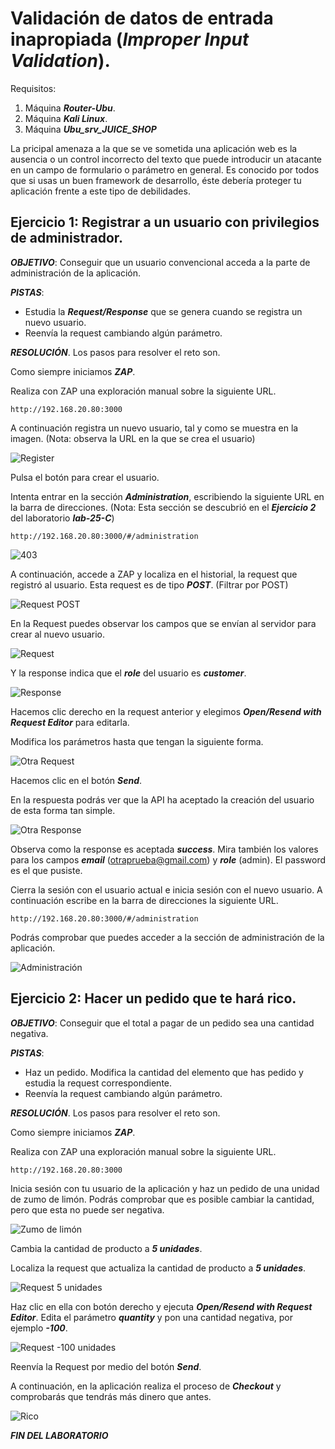 # Validación de datos de entrada inapropiada (***Improper Input Validation***).

     

Requisitos:
1. Máquina ***Router-Ubu***.
2. Máquina ***Kali Linux***.
3. Máquina ***Ubu_srv_JUICE_SHOP***

La pricipal amenaza a la que se ve sometida una aplicación web es la ausencia o un control incorrecto del texto que puede introducir un atacante en un campo de formulario o parámetro en general. Es conocido por todos que si usas un buen framework de desarrollo, éste debería proteger tu aplicación frente a este tipo de debilidades.

## Ejercicio 1: Registrar a un usuario con privilegios de administrador. 

***OBJETIVO***: Conseguir que un usuario convencional acceda a la parte de administración de la aplicación.

***PISTAS***: 

* Estudia la ***Request/Response*** que se genera cuando se registra un nuevo usuario. 
* Reenvía la request cambiando algún parámetro.

***RESOLUCIÓN***. Los pasos para resolver el reto son.

Como siempre iniciamos ***ZAP***.

Realiza con ZAP una exploración manual sobre la siguiente URL.
```
http://192.168.20.80:3000
```

A continuación registra un nuevo usuario, tal y como se muestra en la imagen.
(Nota: observa la URL en la que se crea el usuario)

![Register](../img/lab-25-G/202311031911.png)

Pulsa el botón para crear el usuario.

Intenta entrar en la sección ***Administration***, escribiendo la siguiente URL en la barra de direcciones.
(Nota: Esta sección se descubrió en el ***Ejercicio 2*** del laboratorio ***lab-25-C***)
```
http://192.168.20.80:3000/#/administration
```

![403](../img/lab-25-G/202212051116.png)


A continuación, accede a ZAP y localiza en el historial, la request que registró al usuario. Esta request es de tipo ***POST***. (Filtrar por POST)

![Request POST](../img/lab-25-G/202311031917.png)

En la Request puedes observar los campos que se envían al servidor para crear al nuevo usuario.

![Request](../img/lab-25-G/202311031927.png)

Y la response indica que el ***role*** del usuario es ***customer***.

![Response](../img/lab-25-G/202212051053.png)

Hacemos clic derecho en la request anterior y elegimos ***Open/Resend with Request Editor*** para editarla.

Modifica los parámetros hasta que tengan la siguiente forma.

![Otra Request](../img/lab-25-G/202212051101.png)

Hacemos clic en el botón ***Send***.

En la respuesta podrás ver que la API ha aceptado la creación del usuario de esta forma tan simple.

![Otra Response](../img/lab-25-G/202311031942.png)

Observa como la response es aceptada ***success***. Mira también los valores para los campos ***email*** (otraprueba@gmail.com) y ***role*** (admin). El password es el que pusiste.

Cierra la sesión con el usuario actual e inicia sesión con el nuevo usuario. A continuación escribe en la barra de direcciones la siguiente URL.
```
http://192.168.20.80:3000/#/administration
```

Podrás comprobar que puedes acceder a la sección de administración de la aplicación.

![Administración](../img/lab-25-G/202212051124.png)


## Ejercicio 2: Hacer un pedido que te hará rico.

***OBJETIVO***: Conseguir que el total a pagar de un pedido sea una cantidad negativa.

***PISTAS***: 

* Haz un pedido. Modifica la cantidad del elemento que has pedido y estudia la request correspondiente.
* Reenvía la request cambiando algún parámetro.

***RESOLUCIÓN***. Los pasos para resolver el reto son.

Como siempre iniciamos ***ZAP***.

Realiza con ZAP una exploración manual sobre la siguiente URL.
```
http://192.168.20.80:3000
```

Inicia sesión con tu usuario de la aplicación y haz un pedido de una unidad de zumo de limón. Podrás comprobar que es posible cambiar la cantidad, pero que esta no puede ser negativa. 

![Zumo de limón](../img/lab-25-G/202212052029.png)

Cambia la cantidad de producto a ***5 unidades***.

Localiza la request que actualiza la cantidad de producto a ***5 unidades***. 

![Request 5 unidades](../img/lab-25-G/202212052012.png)

Haz clic en ella con botón derecho y ejecuta ***Open/Resend with Request Editor***. Edita el parámetro ***quantity*** y pon una cantidad negativa, por ejemplo ***-100***.

![Request -100 unidades](../img/lab-25-G/202212052015.png)

Reenvía la Request por medio del botón ***Send***.

A continuación, en la aplicación realiza el proceso de ***Checkout*** y comprobarás que tendrás más dinero que antes.

![Rico](../img/lab-25-G/202212052021.png)


***FIN DEL LABORATORIO***
